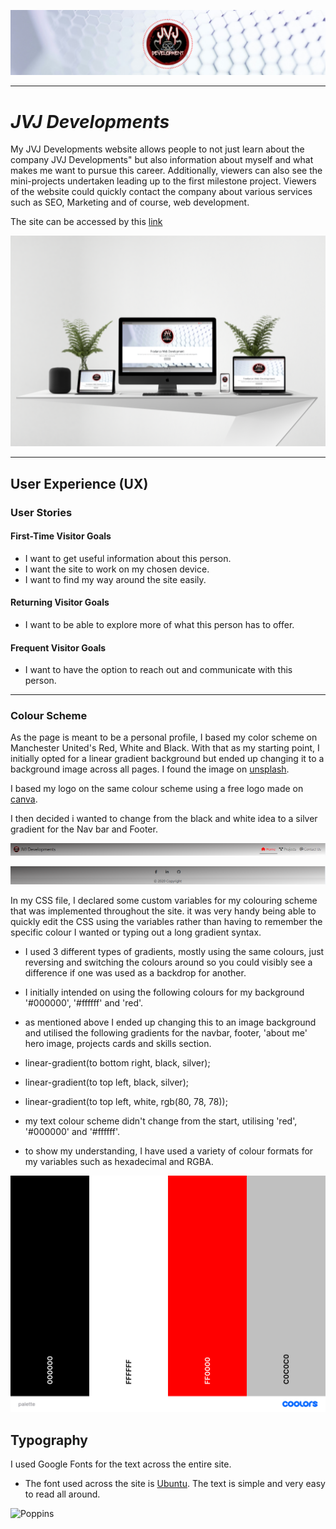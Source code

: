 ![JVJ Dev logo](documentation/jvjdev_doc_logo.PNG)

---

# *JVJ Developments*

My JVJ Developments website allows people to not just learn about the company JVJ Developments" but also information about myself and what makes me want to pursue this career. Additionally, viewers can also see the mini-projects undertaken leading up to the first milestone project. Viewers of the website could quickly contact the company about various services such as SEO, Marketing and of course, web development.

The site can be accessed by this [link](https://berniemachub.github.io/Milestone-Project-1/)

![Responsive Mockup](documentation/responsive_mockup.PNG)

---

## User Experience (UX)

### User Stories

#### First-Time Visitor Goals

- I want to get useful information about this person.
- I want the site to work on my chosen device.
- I want to find my way around the site easily.

#### Returning Visitor Goals

- I want to be able to explore more of what this person has to offer.

#### Frequent Visitor Goals

- I want to have the option to reach out and communicate with this person.

---

### Colour Scheme

As the page is meant to be a personal profile, I based my color scheme on Manchester United's Red, White and Black. With that as my starting point, I initially opted for a linear gradient background but ended up changing it to a background image across all pages. I found the image on [unsplash](https://unsplash.com/photos/a-white-abstract-background-with-hexagonal-shapes-rAH_wlhdURM).

I based my logo on the same colour scheme using a free logo made on [canva](https://canva.com).

I then decided i wanted to change from the black and white idea to a silver gradient for the Nav bar and Footer.

![Navbar](documentation/navbar.PNG)

![Footer](documentation/footer.PNG)
   
In my CSS file, I declared some custom variables for my colouring scheme that was implemented throughout the site. it was very handy being able to quickly edit the CSS using the variables rather than having to remember the specific colour I wanted or typing out a long gradient syntax.

- I used 3 different types of gradients, mostly using the same colours, just reversing and switching the colours around so you could visibly see a difference if one was used as a backdrop for another.

- I initially intended on using the following colours for my background '#000000', '#ffffff' and 'red'.

- as mentioned above I ended up changing this to an image background and utilised the following gradients for the navbar, footer, 'about me' hero image, projects cards and skills section.

- linear-gradient(to bottom right, black, silver);
- linear-gradient(to top left, black, silver);
- linear-gradient(to top left, white, rgb(80, 78, 78));

- my text colour scheme didn't change from the start, utilising 'red', '#000000' and '#ffffff'.

- to show my understanding, I have used a variety of colour formats for my variables such as hexadecimal and RGBA.

![final-scheme](documentation/palette.png)

## Typography

I used Google Fonts for the text across the entire site.

- The font used across the site is [Ubuntu](https://fonts.google.com/specimen/Ubuntu?preview.text=Mark.dev&query=Ubuntu). The text is simple and very easy to read all around.

![Poppins](assets/docs/ubuntu_text.PNG)